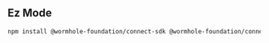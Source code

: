 Ez Mode
-------



```sh
npm install @wormhole-foundation/connect-sdk @wormhole-foundation/connect-sdk-evm @wormhole-foundation/connect-sdk-solana
```


